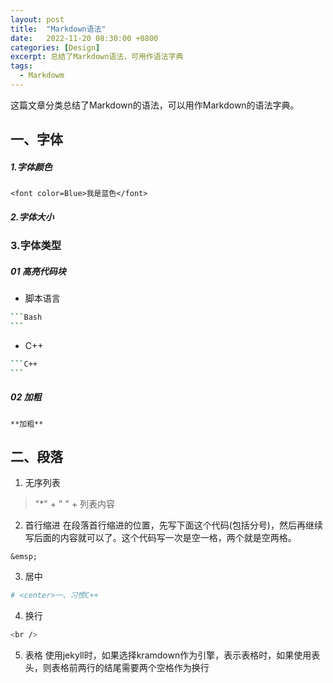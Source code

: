 ```yaml
---
layout: post
title:  "Markdown语法"
date:   2022-11-20 08:30:00 +0800
categories: [Design]
excerpt: 总结了Markdown语法，可用作语法字典
tags:
  - Markdowm
---
```


这篇文章分类总结了Markdown的语法，可以用作Markdown的语法字典。


## 一、字体
##### 1.字体颜色

```
<font color=Blue>我是蓝色</font>
```

##### 2.字体大小

### 3.字体类型
##### 01 高亮代码块
* 脚本语言
````Bash
```Bash
```
````

* C++
````Bash
```C++
```
````
##### 02 加粗
````
**加粗**
````



## 二、段落
1. 无序列表
> "*" + " " + 列表内容

2. 首行缩进
在段落首行缩进的位置，先写下面这个代码(包括分号)，然后再继续写后面的内容就可以了。这个代码写一次是空一格，两个就是空两格。

```
&emsp;
```

3. 居中
```Bash
# <center>一、习惯C++
```

4. 换行
```Bash
<br />
```

5. 表格
使用jekyll时，如果选择kramdown作为引擎，表示表格时，如果使用表头，则表格前两行的结尾需要两个空格作为换行
